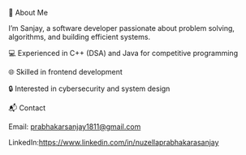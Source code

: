 👤 About Me

I’m Sanjay, a software developer passionate about problem solving, algorithms, and building efficient systems.

💻 Experienced in C++ (DSA) and Java for competitive programming

🌐 Skilled in frontend development

🔒 Interested in cybersecurity and system design

📬 Contact

Email: prabhakarsanjay1811@gmail.com

LinkedIn:https://www.linkedin.com/in/nuzellaprabhakarasanjay
